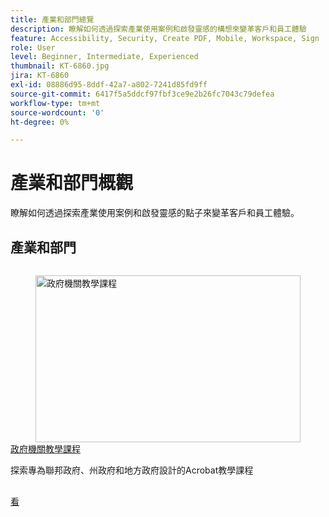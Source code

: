 ```yaml
---
title: 產業和部門總覽
description: 瞭解如何透過探索產業使用案例和啟發靈感的構想來變革客戶和員工體驗
feature: Accessibility, Security, Create PDF, Mobile, Workspace, Sign
role: User
level: Beginner, Intermediate, Experienced
thumbnail: KT-6860.jpg
jira: KT-6860
exl-id: 08886d95-8ddf-42a7-a802-7241d85fd9ff
source-git-commit: 6417f5a5ddcf97fbf3ce9e2b26fc7043c79defea
workflow-type: tm+mt
source-wordcount: '0'
ht-degree: 0%

---
```


# 產業和部門概觀

瞭解如何透過探索產業使用案例和啟發靈感的點子來變革客戶和員工體驗。

## 產業和部門

<!-- START CARDS HTML - DO NOT MODIFY BY HAND -->
<div class="columns">
    <div class="column is-half-tablet is-half-desktop is-one-third-widescreen" aria-label="Government tutorials">
        <div class="card" style="height: 100%; display: flex; flex-direction: column; height: 100%;">
            <div class="card-image">
                <figure class="image x-is-16by9">
                    <a href="https://experienceleague.adobe.com/en/docs/document-cloud-learn/acrobat-learning/by-industry/gov/gov-overview" title="政府機關教學課程" target="_self" rel="referrer">
                        <img class="is-bordered-r-small" src="https://experienceleague.adobe.com/en/docs/document-cloud-learn/acrobat-learning/by-industry/media_1abe687622f66d3337ba5f1e48f787f436753c3bc.png?width=400&format=webply&optimize=medium" alt="政府機關教學課程"
                             style="width: 100%; aspect-ratio: 16 / 9; object-fit: cover; overflow: hidden; display: block; margin: auto;">
                    </a>
                </figure>
            </div>
            <div class="card-content is-padded-small" style="display: flex; flex-direction: column; flex-grow: 1; justify-content: space-between;">
                <div class="top-card-content">
                    <p class="headline is-size-6 has-text-weight-bold">
                        <a href="https://experienceleague.adobe.com/en/docs/document-cloud-learn/acrobat-learning/by-industry/gov/gov-overview" target="_self" rel="referrer" title="政府機關教學課程">政府機關教學課程</a>
                    </p>
                    <p class="is-size-6">探索專為聯邦政府、州政府和地方政府設計的Acrobat教學課程</p>
                </div>
                <a href="https://experienceleague.adobe.com/en/docs/document-cloud-learn/acrobat-learning/by-industry/gov/gov-overview" target="_self" rel="referrer" class="spectrum-Button spectrum-Button--outline spectrum-Button--primary spectrum-Button--sizeM" style="align-self: flex-start; margin-top: 1rem;">
                    <span class="spectrum-Button-label has-no-wrap has-text-weight-bold">看</span>
                </a>
            </div>
        </div>
    </div>
</div>
<!-- END CARDS HTML - DO NOT MODIFY BY HAND -->